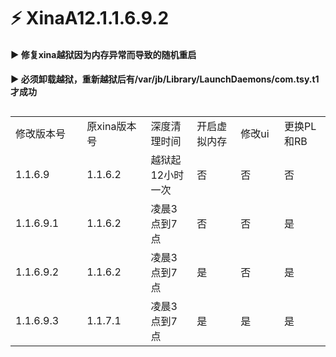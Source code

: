 # ⚡ XinaA12.1.1.6.9.2  

#### ▶️ 修复xina越狱因为内存异常而导致的随机重启  

#### ▶️ 必须卸载越狱，重新越狱后有/var/jb/Library/LaunchDaemons/com.tsy.t1才成功    
  
##  
<table>
  <tr>
    <td width="250">修改版本号</td>
    <td width="250">原xina版本号</td>
    <td width="250">深度清理时间</td>
    <td width="250">开启虚拟内存</td>
    <td width="250">修改ui</td>
    <td width="250">更换PL和RB</td>
  </tr>
  <tr>
    <td>1.1.6.9</td>
    <td>1.1.6.2</td>
    <td>越狱起12小时一次</td>
    <td>否</td>
    <td>否</td>
    <td>否</td>
  </tr>
    <tr>
    <td>1.1.6.9.1</td>
    <td>1.1.6.2</td>
    <td>凌晨3点到7点</td>
    <td>否</td>
    <td>否</td>
    <td>是</td>
  </tr>
    <td>1.1.6.9.2</td>
    <td>1.1.6.2</td>
    <td>凌晨3点到7点</td>
    <td>是</td>
    <td>否</td>
    <td>是</td>
  </tr>
    </tr>
    <td>1.1.6.9.3</td>
    <td>1.1.7.1</td>
    <td>凌晨3点到7点</td>
    <td>是</td>
    <td>是</td>
    <td>是</td>
  </tr>
</table>
